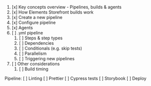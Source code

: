 1. [x] Key concepts overview - Pipelines, builds & agents
1. [x] How Elements Storefront builds work
1. [x] Create a new pipeline
1. [x] Configure pipeline
1. [x] Agents
1. [ ] .yml pipeline
   1. [ ] Steps & step types
   1. [ ] Dependencies
   1. [ ] Conditionals (e.g. skip tests)
   1. [ ] Parallelism
   1. [ ] Triggering new pipelines
1. [ ] Other considerations
   1. [ ] Build timing

Pipeline:
[ ] Linting
[ ] Prettier
[ ] Cypress tests
[ ] Storybook
[ ] Deploy
